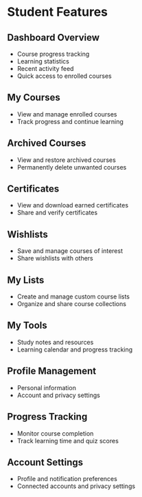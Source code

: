 # Student Features

## Dashboard Overview
- Course progress tracking
- Learning statistics
- Recent activity feed
- Quick access to enrolled courses

## My Courses
- View and manage enrolled courses
- Track progress and continue learning
## Archived Courses
- View and restore archived courses
- Permanently delete unwanted courses
## Certificates
- View and download earned certificates
- Share and verify certificates
## Wishlists
- Save and manage courses of interest
- Share wishlists with others
## My Lists
- Create and manage custom course lists
- Organize and share course collections
## My Tools
- Study notes and resources
- Learning calendar and progress tracking
## Profile Management
- Personal information
- Account and privacy settings
## Progress Tracking
- Monitor course completion
- Track learning time and quiz scores
## Account Settings
- Profile and notification preferences
- Connected accounts and privacy settings


